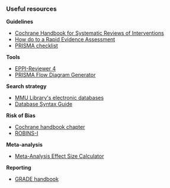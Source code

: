 ### Useful resources


  
**Guidelines**
- [Cochrane Handbook for Systematic Reviews of Interventions](http://handbook.cochrane.org/)   
- [How do to a Rapid Evidence Assessment](http://webarchive.nationalarchives.gov.uk/20140305122816/http://www.civilservice.gov.uk/networks/gsr/resources-and-guidance/rapid-evidence-assessment/how-to-do-a-rea)   
- [PRISMA checklist](http://www.prisma-statement.org/documents/PRISMA%202009%20checklist.pdf)     

**Tools**
- [EPPI-Reviewer 4](http://eppi.ioe.ac.uk/eppireviewer4/)    
- [PRISMA Flow Diagram Generator](http://prisma.thetacollaborative.ca/)     

**Search strategy**
- [MMU Library's electronic databases](http://libguides.mmu.ac.uk/az.php)
- [Database Syntax Guide](http://epoc.cochrane.org/sites/epoc.cochrane.org/files/public/uploads/08a%20Database%20Syntax%20Guide%20Template%202015%2005%2001.pdf)   
     
**Risk of Bias**
- [Cochrane handbook chapter](http://handbook.cochrane.org/chapter_8/8_assessing_risk_of_bias_in_included_studies.htm)
- [ROBINS-I](https://sites.google.com/site/riskofbiastool/welcome/home)
     
**Meta-analysis**
- [Meta-Analysis Effect Size Calculator](http://cebcp.org/practical-meta-analysis-effect-size-calculator/)
     
**Reporting**
- [GRADE handbook](http://gdt.guidelinedevelopment.org/app/handbook/handbook.html)

